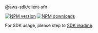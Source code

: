 @aws-sdk/client-sfn

[![NPM version](https://img.shields.io/npm/v/@aws-sdk/client-sfn/beta.svg)](https://www.npmjs.com/package/@aws-sdk/client-sfn)
[![NPM downloads](https://img.shields.io/npm/dm/@aws-sdk/client-sfn.svg)](https://www.npmjs.com/package/@aws-sdk/client-sfn)

For SDK usage, please step to [SDK readme](https://github.com/aws/aws-sdk-js-v3).
